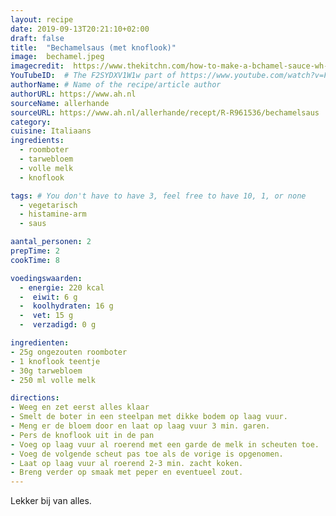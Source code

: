```yaml
---
layout: recipe
date: 2019-09-13T20:21:10+02:00
draft: false
title:  "Bechamelsaus (met knoflook)"
image:  bechamel.jpeg
imagecredit:  https://www.thekitchn.com/how-to-make-a-bchamel-sauce-wh-132035
YouTubeID:  # The F2SYDXV1W1w part of https://www.youtube.com/watch?v=F2SYDXV1W1w
authorName: # Name of the recipe/article author
authorURL: https://www.ah.nl
sourceName: allerhande
sourceURL: https://www.ah.nl/allerhande/recept/R-R961536/bechamelsaus
category: 
cuisine: Italiaans
ingredients:
  - roomboter
  - tarwebloem
  - volle melk
  - knoflook

tags: # You don't have to have 3, feel free to have 10, 1, or none
  - vegetarisch
  - histamine-arm
  - saus

aantal_personen: 2
prepTime: 2
cookTime: 8

voedingswaarden:
  - energie: 220 kcal
  -  eiwit: 6 g
  -  koolhydraten: 16 g
  -  vet: 15 g
  -  verzadigd: 0 g

ingredienten:
- 25g ongezouten roomboter
- 1 knoflook teentje
- 30g tarwebloem
- 250 ml volle melk

directions:
- Weeg en zet eerst alles klaar
- Smelt de boter in een steelpan met dikke bodem op laag vuur.
- Meng er de bloem door en laat op laag vuur 3 min. garen.
- Pers de knoflook uit in de pan
- Voeg op laag vuur al roerend met een garde de melk in scheuten toe.
- Voeg de volgende scheut pas toe als de vorige is opgenomen.
- Laat op laag vuur al roerend 2-3 min. zacht koken.
- Breng verder op smaak met peper en eventueel zout.
---
```


Lekker bij van alles.
